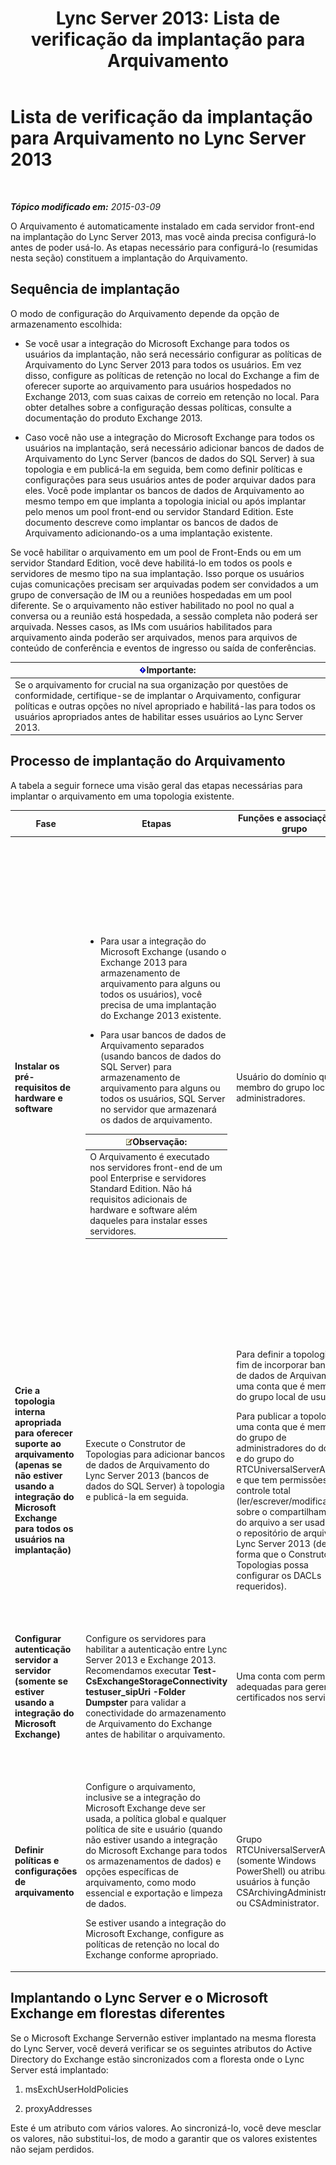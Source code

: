 ﻿---
title: 'Lync Server 2013: Lista de verificação da implantação para Arquivamento'
TOCTitle: Lista de verificação da implantação para Arquivamento
ms:assetid: 7479734d-be01-40d9-ad82-320a09d19d04
ms:mtpsurl: https://technet.microsoft.com/pt-br/library/JJ205009(v=OCS.15)
ms:contentKeyID: 49307122
ms.date: 05/19/2016
mtps_version: v=OCS.15
ms.translationtype: HT
---

# Lista de verificação da implantação para Arquivamento no Lync Server 2013

 

_**Tópico modificado em:** 2015-03-09_

O Arquivamento é automaticamente instalado em cada servidor front-end na implantação do Lync Server 2013, mas você ainda precisa configurá-lo antes de poder usá-lo. As etapas necessário para configurá-lo (resumidas nesta seção) constituem a implantação do Arquivamento.

## Sequência de implantação

O modo de configuração do Arquivamento depende da opção de armazenamento escolhida:

  - Se você usar a integração do Microsoft Exchange para todos os usuários da implantação, não será necessário configurar as políticas de Arquivamento do Lync Server 2013 para todos os usuários. Em vez disso, configure as políticas de retenção no local do Exchange a fim de oferecer suporte ao arquivamento para usuários hospedados no Exchange 2013, com suas caixas de correio em retenção no local. Para obter detalhes sobre a configuração dessas políticas, consulte a documentação do produto Exchange 2013.

  - Caso você não use a integração do Microsoft Exchange para todos os usuários na implantação, será necessário adicionar bancos de dados de Arquivamento do Lync Server (bancos de dados do SQL Server) à sua topologia e em publicá-la em seguida, bem como definir políticas e configurações para seus usuários antes de poder arquivar dados para eles. Você pode implantar os bancos de dados de Arquivamento ao mesmo tempo em que implanta a topologia inicial ou após implantar pelo menos um pool front-end ou servidor Standard Edition. Este documento descreve como implantar os bancos de dados de Arquivamento adicionando-os a uma implantação existente.

Se você habilitar o arquivamento em um pool de Front-Ends ou em um servidor Standard Edition, você deve habilitá-lo em todos os pools e servidores de mesmo tipo na sua implantação. Isso porque os usuários cujas comunicações precisam ser arquivadas podem ser convidados a um grupo de conversação de IM ou a reuniões hospedadas em um pool diferente. Se o arquivamento não estiver habilitado no pool no qual a conversa ou a reunião está hospedada, a sessão completa não poderá ser arquivada. Nesses casos, as IMs com usuários habilitados para arquivamento ainda poderão ser arquivados, menos para arquivos de conteúdo de conferência e eventos de ingresso ou saída de conferências.

<table>
<thead>
<tr class="header">
<th><img src="images/Gg425939.important(OCS.15).gif" title="important" alt="important" />Importante:</th>
</tr>
</thead>
<tbody>
<tr class="odd">
<td>Se o arquivamento for crucial na sua organização por questões de conformidade, certifique-se de implantar o Arquivamento, configurar políticas e outras opções no nível apropriado e habilitá-las para todos os usuários apropriados antes de habilitar esses usuários ao Lync Server 2013.</td>
</tr>
</tbody>
</table>


## Processo de implantação do Arquivamento

A tabela a seguir fornece uma visão geral das etapas necessárias para implantar o arquivamento em uma topologia existente.


<table>
<colgroup>
<col style="width: 25%" />
<col style="width: 25%" />
<col style="width: 25%" />
<col style="width: 25%" />
</colgroup>
<thead>
<tr class="header">
<th>Fase</th>
<th>Etapas</th>
<th>Funções e associações de grupo</th>
<th>Documentação</th>
</tr>
</thead>
<tbody>
<tr class="odd">
<td><p><strong>Instalar os pré-requisitos de hardware e software</strong></p></td>
<td><ul>
<li><p>Para usar a integração do Microsoft Exchange (usando o Exchange 2013 para armazenamento de arquivamento para alguns ou todos os usuários), você precisa de uma implantação do Exchange 2013 existente.</p></li>
<li><p>Para usar bancos de dados de Arquivamento separados (usando bancos de dados do SQL Server) para armazenamento de arquivamento para alguns ou todos os usuários, SQL Server no servidor que armazenará os dados de arquivamento.</p></li>
</ul>
<div class="alert">
<table>
<thead>
<tr class="header">
<th><img src="images/Gg425756.note(OCS.15).gif" title="note" alt="note" />Observação:</th>
</tr>
</thead>
<tbody>
<tr class="odd">
<td>O Arquivamento é executado nos servidores front-end de um pool Enterprise e servidores Standard Edition. Não há requisitos adicionais de hardware e software além daqueles para instalar esses servidores.</td>
</tr>
</tbody>
</table>

</div></td>
<td><p>Usuário do domínio que é membro do grupo local de administradores.</p></td>
<td><p><a href="lync-server-2013-supported-hardware.md">Hardware suportado para Lync Server 2013</a> na documentação de capacidade de suporte.</p>
<p><a href="lync-server-2013-server-software-and-infrastructure-support.md">Suporte a software e à infraestrutura de servidor no Lync Server 2013</a> na documentação de capacidade de suporte.</p>
<p><a href="lync-server-2013-technical-requirements-for-archiving.md">Requisitos técnicos de Arquivamento no Lync Server 2013</a> na documentação Planejamento.</p>
<p><a href="lync-server-2013-setting-up-systems-and-infrastructure-for-archiving.md">Configurando sistemas e a infraestrutura para arquivamento no Lync Server 2013</a> na documentação Implantação.</p>
<p><a href="lync-server-2013-exchange-and-sharepoint-integration-support.md">Suporte a Servidor Exchange e à integração com SharePoint no Lync Server 2013</a> na documentação de capacidade de suporte.</p></td>
</tr>
<tr class="even">
<td><p><strong>Crie a topologia interna apropriada para oferecer suporte ao arquivamento (apenas se não estiver usando a integração do Microsoft Exchange para todos os usuários na implantação)</strong></p></td>
<td><p>Execute o Construtor de Topologias para adicionar bancos de dados de Arquivamento do Lync Server 2013 (bancos de dados do SQL Server) à topologia e publicá-la em seguida.</p></td>
<td><p>Para definir a topologia a fim de incorporar bancos de dados de Arquivamento, uma conta que é membro do grupo local de usuários.</p>
<p>Para publicar a topologia, uma conta que é membro do grupo de administradores do domínio e do grupo do RTCUniversalServerAdmins, e que tem permissões de controle total (ler/escrever/modificar) sobre o compartilhamento do arquivo a ser usado para o repositório de arquivos do Lync Server 2013 (de forma que o Construtor de Topologias possa configurar os DACLs requeridos).</p></td>
<td><p><a href="lync-server-2013-adding-archiving-databases-to-an-existing-lync-server-2013-deployment.md">Adicionando o Arquivamento de Bancos de Dados à Implantação Existente do Lync Server 2013</a> na documentação Implantação.</p></td>
</tr>
<tr class="odd">
<td><p><strong>Configurar autenticação servidor a servidor (somente se estiver usando a integração do Microsoft Exchange)</strong></p></td>
<td><p>Configure os servidores para habilitar a autenticação entre Lync Server 2013 e Exchange 2013. Recomendamos executar <strong>Test-CsExchangeStorageConnectivity testuser_sipUri -Folder Dumpster</strong> para validar a conectividade do armazenamento de Arquivamento do Exchange antes de habilitar o arquivamento.</p></td>
<td><p>Uma conta com permissões adequadas para gerenciar certificados nos servidores.</p></td>
<td><p><a href="lync-server-2013-managing-server-to-server-authentication-oauth-and-partner-applications.md">Gerenciando autenticação de servidor para servidor (Oauth) e inscrições de parceiros no Lync Server 2013</a> na documentação de Implantação ou na documentação de Operações.</p></td>
</tr>
<tr class="even">
<td><p><strong>Definir políticas e configurações de arquivamento</strong></p></td>
<td><p>Configure o arquivamento, inclusive se a integração do Microsoft Exchange deve ser usada, a política global e qualquer política de site e usuário (quando não estiver usando a integração do Microsoft Exchange para todos os armazenamentos de dados) e opções específicas de arquivamento, como modo essencial e exportação e limpeza de dados.</p>
<p>Se estiver usando a integração do Microsoft Exchange, configure as políticas de retenção no local do Exchange conforme apropriado.</p></td>
<td><p>Grupo RTCUniversalServerAdmins (somente Windows PowerShell) ou atribua usuários à função CSArchivingAdministrator ou CSAdministrator.</p></td>
<td><p><a href="lync-server-2013-configuring-support-for-archiving.md">Configurando o suporte para arquivamento no Lync Server 2013</a> na documentação Implantação.</p>
<p>Documentação do produto Exchange (se estiver usando a integração do Microsoft Exchange).</p></td>
</tr>
</tbody>
</table>


## Implantando o Lync Server e o Microsoft Exchange em florestas diferentes

Se o Microsoft Exchange Servernão estiver implantado na mesma floresta do Lync Server, você deverá verificar se os seguintes atributos do Active Directory do Exchange estão sincronizados com a floresta onde o Lync Server está implantado:

1.  msExchUserHoldPolicies

2.  proxyAddresses

Este é um atributo com vários valores. Ao sincronizá-lo, você deve mesclar os valores, não substitui-los, de modo a garantir que os valores existentes não sejam perdidos.

